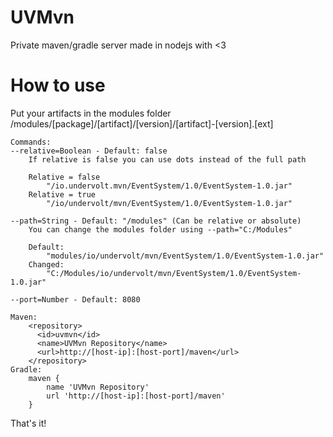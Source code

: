# UVMvn
Private maven/gradle server made in nodejs with <3

# How to use
Put your artifacts in the modules folder
/modules/[package]/[artifact]/[version]/[artifact]-[version].[ext]
```
Commands: 
--relative=Boolean - Default: false
    If relative is false you can use dots instead of the full path
    
    Relative = false 
        "/io.undervolt.mvn/EventSystem/1.0/EventSystem-1.0.jar"
    Relative = true 
        "/io/undervolt/mvn/EventSystem/1.0/EventSystem-1.0.jar"

--path=String - Default: "/modules" (Can be relative or absolute)
    You can change the modules folder using --path="C:/Modules"

    Default: 
        "modules/io/undervolt/mvn/EventSystem/1.0/EventSystem-1.0.jar"
    Changed: 
        "C:/Modules/io/undervolt/mvn/EventSystem/1.0/EventSystem-1.0.jar"

--port=Number - Default: 8080

Maven: 
    <repository>
      <id>uvmvn</id>
      <name>UVMvn Repository</name>
      <url>http://[host-ip]:[host-port]/maven</url>
    </repository>
Gradle:
    maven {
        name 'UVMvn Repository'
        url 'http://[host-ip]:[host-port]/maven' 
    }
```

That's it!
